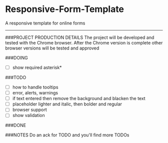 Responsive-Form-Template
========================

A responsive template for online forms

---

###PROJECT PRODUCTION DETAILS
The project will be developed and tested with the Chrome browser. After the Chrome version is complete other browser versions will be tested and approved

###DOING
- [ ] show required asterisk*

###TODO
- [ ] how to handle tooltips
- [ ] error, alerts, warnings
- [ ] if text entered then remove the background and blacken the text
- [ ] placeholder lighter and italic, then bolder and regular
- [ ] browser support
- [ ] show validation

###DONE

###NOTES
Do an ack for TODO and you'll find more TODOs 